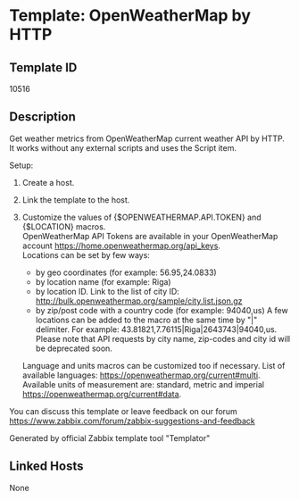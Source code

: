 # Template: OpenWeatherMap by HTTP

## Template ID
10516

## Description
Get weather metrics from OpenWeatherMap current weather API by HTTP.
It works without any external scripts and uses the Script item.

Setup:
  1. Create a host.

  2. Link the template to the host.

  3. Customize the values of {$OPENWEATHERMAP.API.TOKEN} and {$LOCATION} macros.  
      OpenWeatherMap API Tokens are available in your OpenWeatherMap account https://home.openweathermap.org/api_keys.  
      Locations can be set by few ways:
        - by geo coordinates (for example: 56.95,24.0833)
        - by location name (for example: Riga)
        - by location ID. Link to the list of city ID: http://bulk.openweathermap.org/sample/city.list.json.gz
        - by zip/post code with a country code (for example: 94040,us)
      A few locations can be added to the macro at the same time by "|" delimiter. 
      For example: 43.81821,7.76115|Riga|2643743|94040,us.
      Please note that API requests by city name, zip-codes and city id will be deprecated soon.
      
      Language and units macros can be customized too if necessary.
      List of available languages: https://openweathermap.org/current#multi.
      Available units of measurement are: standard, metric and imperial https://openweathermap.org/current#data.

You can discuss this template or leave feedback on our forum https://www.zabbix.com/forum/zabbix-suggestions-and-feedback

Generated by official Zabbix template tool "Templator"

## Linked Hosts
None

